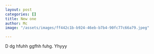 ```yaml
---
layout: post
categories: []
title: New one
author: Mc
image: "/assets/images/ff442c1b-b924-46eb-b7b4-90fc77c66a79.jpeg"

---
```

D dg hfuhh ggfhh fuhg. Yhyyy